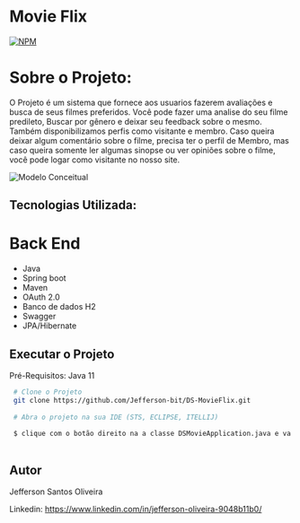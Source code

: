 # Movie Flix
[![NPM](https://img.shields.io/apm/l/react)](https://github.com/Jefferson-bit/DS-MovieFlix/blob/main/LICENSE)

# Sobre o Projeto:

O Projeto é um sistema que fornece aos usuarios fazerem avaliações e busca de seus filmes preferidos. Você pode fazer uma analise do seu filme predileto,
Buscar por gênero e deixar seu feedback sobre o mesmo. Também disponibilizamos perfis como visitante e membro. Caso queira deixar algum comentário
sobre o filme, precisa ter o perfil de Membro, mas caso queira somente ler algumas sinopse ou ver opiniões sobre o filme, você pode logar
como visitante no nosso site. 

![Modelo Conceitual](https://snipboard.io/D2wyB9.jpg)

## Tecnologias Utilizada:

# Back End
   * Java 
   * Spring boot
   * Maven 
   * OAuth 2.0
   * Banco de dados H2
   * Swagger
   * JPA/Hibernate
 
 ## Executar o Projeto
 Pré-Requisitos: Java 11
 ```bash
  # Clone o Projeto
  git clone https://github.com/Jefferson-bit/DS-MovieFlix.git
  
  # Abra o projeto na sua IDE (STS, ECLIPSE, ITELLIJ)
  
  $ clique com o botão direito na a classe DSMovieApplication.java e va em Run as Spring Boot App
  
 ```

 ## Autor
 Jefferson Santos Oliveira
 
 Linkedin: https://www.linkedin.com/in/jefferson-oliveira-9048b11b0/

